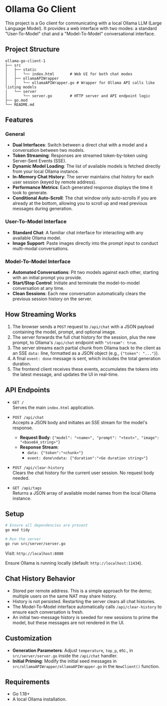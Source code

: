 # Ollama Go Client

This project is a Go client for communicating with a local Ollama LLM (Large Language Model). It provides a web interface with two modes: a standard "User-To-Model" chat and a "Model-To-Model" conversational interface.

## Project Structure

```
ollama-go-client-1
├── src
│   ├── static
│   │   └── index.html       # Web UI for both chat modes
│   ├── ollamaAPIWrapper
│   │   └── ollamaAPIWrapper.go # Wrapper for Ollama API calls like listing models
│   └── server
│       └── server.go        # HTTP server and API endpoint logic
├── go.mod
└── README.md
```

## Features

### General
- **Dual Interfaces**: Switch between a direct chat with a model and a conversation between two models.
- **Token Streaming**: Responses are streamed token-by-token using Server-Sent Events (SSE).
- **Dynamic Model Loading**: The list of available models is fetched directly from your local Ollama instance.
- **In-Memory Chat History**: The server maintains chat history for each user session (keyed by remote address).
- **Performance Metrics**: Each generated response displays the time it took to generate.
- **Conditional Auto-Scroll**: The chat window only auto-scrolls if you are already at the bottom, allowing you to scroll up and read previous messages during generation.

### User-To-Model Interface
- **Standard Chat**: A familiar chat interface for interacting with any available Ollama model.
- **Image Support**: Paste images directly into the prompt input to conduct multi-modal conversations.

### Model-To-Model Interface
- **Automated Conversations**: Pit two models against each other, starting with an initial prompt you provide.
- **Start/Stop Control**: Initiate and terminate the model-to-model conversation at any time.
- **Clean Sessions**: Each new conversation automatically clears the previous session history on the server.

## How Streaming Works

1. The browser sends a `POST` request to `/api/chat` with a JSON payload containing the model, prompt, and optional image.
2. The server forwards the full chat history for the session, plus the new prompt, to Ollama's `/api/chat` endpoint with `"stream": true`.
3. The server streams each partial chunk from Ollama back to the client as an SSE `data:` line, formatted as a JSON object (e.g., `{"token": "..."}`).
4. A final `event: done` message is sent, which includes the total generation duration.
5. The frontend client receives these events, accumulates the tokens into the latest message, and updates the UI in real-time.

## API Endpoints

- `GET /`  
  Serves the main `index.html` application.

- `POST /api/chat`  
  Accepts a JSON body and initiates an SSE stream for the model's response.
  - **Request Body**: `{"model": "<name>", "prompt": "<text>", "image": "<base64_string>"}`
  - **Response Stream**:
    - `data: {"token":"<chunk>"}`
    - `event: done\ndata: {"duration":"<Go duration string>"}`

- `POST /api/clear-history`  
  Clears the chat history for the current user session. No request body needed.

- `GET /api/tags`  
  Returns a JSON array of available model names from the local Ollama instance.

## Setup

```sh
# Ensure all dependencies are present
go mod tidy

# Run the server
go run src/server/server.go
```

Visit: `http://localhost:8080`

Ensure Ollama is running locally (default: `http://localhost:11434`).

## Chat History Behavior

- Stored per remote address. This is a simple approach for the demo; multiple users on the same NAT may share history.
- History is not persisted. Restarting the server clears all chat histories.
- The Model-To-Model interface automatically calls `/api/clear-history` to ensure each conversation is fresh.
- An initial two-message history is seeded for new sessions to prime the model, but these messages are not rendered in the UI.

## Customization

- **Generation Parameters**: Adjust `temperature`, `top_p`, etc., in `src/server/server.go` inside the `/api/chat` handler.
- **Initial Priming**: Modify the initial seed messages in `src/ollamaAPIWrapper/ollamaAPIWrapper.go` in the `NewClient()` function.

## Requirements

- Go 1.18+
- A local Ollama installation.
